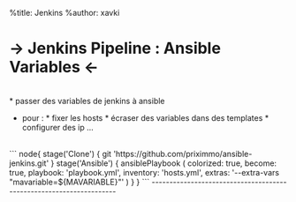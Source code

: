 %title: Jenkins
%author: xavki

-> Jenkins Pipeline : Ansible Variables <-
========


<br>
* passer des variables de jenkins à ansible

* pour :
		* fixer les hosts
		* écraser des variables dans des templates
		* configurer des ip
		...

<br>
```
node{
    stage('Clone') {
        git 'https://github.com/priximmo/ansible-jenkins.git'
    }
    stage('Ansible') {
      ansiblePlaybook (
          colorized: true, 
          become: true,             
          playbook: 'playbook.yml',
          inventory: 'hosts.yml',
          extras: '--extra-vars "mavariable=${MAVARIABLE}"'
      )
    }
}
```
--------------------------------------------------------------------
